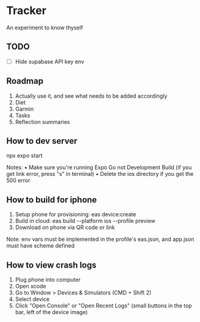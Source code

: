 # Tracker

An experiment to know thyself

## TODO

- [ ] Hide supabase API key env

## Roadmap

1. Actually use it, and see what needs to be added accordingly
2. Diet
3. Garmin
4. Tasks
5. Reflection summaries

## How to dev server

npx expo start

Notes:
• Make sure you're running Expo Go not Development Build (if you get link error, press "s" in terminal)
• Delete the ios directory if you get the 500 error

## How to build for iphone

1. Setup phone for provisioning: eas device:create
2. Build in cloud: eas build --platform ios --profile preview
3. Download on phone via QR code or link

Note: env vars must be implemented in the profile's eas.json, and app.json must have scheme defined

## How to view crash logs

1. Plug phone into computer
2. Open xcode
3. Go to Window > Devices & Simulators (CMD + Shift 2)
4. Select device
5. Click "Open Console" or "Open Recent Logs" (small buttons in the top bar, left of the device image)